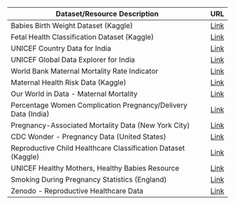 | Dataset/Resource Description                                      | URL                                                                                                   |
|------------------------------------------------------------------|-------------------------------------------------------------------------------------------------------|
| Babies Birth Weight Dataset (Kaggle)                              | [Link](https://www.kaggle.com/datasets/debjeetdas/babies-birth-weight)                                |
| Fetal Health Classification Dataset (Kaggle)                      | [Link](https://www.kaggle.com/datasets/andrewmvd/fetal-health-classification)                            |
| UNICEF Country Data for India                                     | [Link](https://data.unicef.org/country/ind/)                                                           |
| UNICEF Global Data Explorer for India                              | [Link](https://data.unicef.org/resources/data_explorer/unicef_f/?ag=UNICEF&df=GLOBAL_DATAFLOW&ver=1.0&dq=IND.CME_TMY0T4.&startPeriod=1970&endPeriod=2023) |
| World Bank Maternal Mortality Rate Indicator                       | [Link](https://data.worldbank.org/indicator/SH.STA.MMRT?end=2017&start=2000&view=chart)              |
| Maternal Health Risk Data (Kaggle)                                | [Link](https://www.kaggle.com/datasets/csafrit2/maternal-health-risk-data)                                |
| Our World in Data - Maternal Mortality                            | [Link](https://ourworldindata.org/maternal-mortality)                                                |
| Percentage Women Complication Pregnancy/Delivery Data (India)      | [Link](https://data.gov.in/files/ogdpv2dms/s3fs-public/Percentage_Women_complication_Pregnancy_delivery_post-delivery_vaginal_discharge_menstrual_DLHS4.csv) |
| Pregnancy-Associated Mortality Data (New York City)                | [Link](https://data.cityofnewyork.us/Health/Pregnancy-Associated-Mortality/27x4-cbi6/explore/query/SELECT%0A%20%20%60year%60%2C%0A%20%20%60related%60%2C%0A%20%20%60underlying_cause%60%2C%0A%20%20%60race_ethnicity%60%2C%0A%20%20%60borough%60%2C%0A%20%20%60deaths%60/page/filter) |
| CDC Wonder - Pregnancy Data (United States)                       | [Link](https://wonder.cdc.gov/controller/datarequest/D159)                                          |
| Reproductive Child Healthcare Classification Dataset (Kaggle)     | [Link](https://www.kaggle.com/datasets/gauravduttakiit/reproductive-childhealthcare-classification) |
| UNICEF Healthy Mothers, Healthy Babies Resource                    | [Link](https://data.unicef.org/resources/healthy-mothers-healthy-babies/)                             |
| Smoking During Pregnancy Statistics (England)                     | [Link](https://www.statista.com/statistics/445149/smoking-during-pregnant-in-england/)                 |
| Zenodo - Reproductive Healthcare Data                             | [Link](https://zenodo.org/record/3904280)                                                             |

